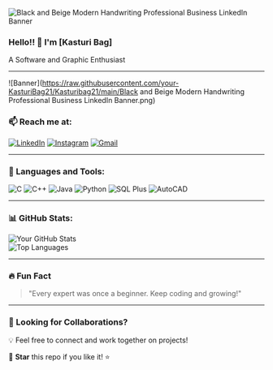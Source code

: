 ![Black and Beige Modern Handwriting Professional Business LinkedIn Banner](https://github.com/user-attachments/assets/14512e2d-34cf-41bd-a80d-5e9e464063a9)
### Hello!! 👋 I'm [Kasturi Bag]  
A Software and Graphic Enthusiast  

---  
![Banner](https://raw.githubusercontent.com/your-KasturiBag21/Kasturibag21/main/Black and Beige Modern Handwriting Professional Business LinkedIn Banner.png)


### 📫 Reach me at:  
<p align="left">
  <a href="https://www.linkedin.com/in/kasturi-bag-ba8390323?utm_source=share&utm_campaign=share_via&utm_content=profile&utm_medium=android_app"><img src="https://img.icons8.com/color/48/000000/linkedin.png" alt="LinkedIn"/></a>
  <a href="https://www.instagram.com/19_namrata?igsh=OGo4aTNmcDA1ODl2"><img src="https://img.icons8.com/fluency/48/000000/instagram-new.png" alt="Instagram"/></a>
  <a href="mailto:kasturibag2004@gmail.com"><img src="https://img.icons8.com/color/48/000000/gmail.png" alt="Gmail"/></a>
</p>

---  
### 🚀 Languages and Tools:  
<p align="left">
  <img src="https://img.icons8.com/color/48/000000/c-programming.png" alt="C"/>
  <img src="https://img.icons8.com/color/48/000000/c-plus-plus-logo.png" alt="C++"/>
  <img src="https://img.icons8.com/color/48/000000/java-coffee-cup-logo.png" alt="Java"/>
  <img src="https://img.icons8.com/color/48/000000/python.png" alt="Python"/>
  <img src="https://img.icons8.com/color/48/000000/sql.png" alt="SQL Plus"/>
  <img src="https://img.icons8.com/color/48/000000/autocad.png" alt="AutoCAD"/>
</p>

---  
### 📊 GitHub Stats:  
![Your GitHub Stats](https://github-readme-stats.vercel.app/api?username=KasturiBag21&show_icons=true&theme=dark)  
![Top Languages](https://github-readme-stats.vercel.app/api/top-langs/?username=KasturiBag21&layout=compact&theme=dark)  

---  
### 🔥 Fun Fact  
> "Every expert was once a beginner. Keep coding and growing!"  

---  
### 🎯 Looking for Collaborations?  
💡 Feel free to connect and work together on projects!  

🌟 **Star** this repo if you like it! ⭐  
